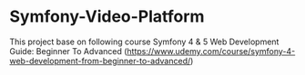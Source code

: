 # Symfony-Video-Platform
This project base on following course 
Symfony 4 & 5 Web Development Guide: Beginner To Advanced (https://www.udemy.com/course/symfony-4-web-development-from-beginner-to-advanced/)
